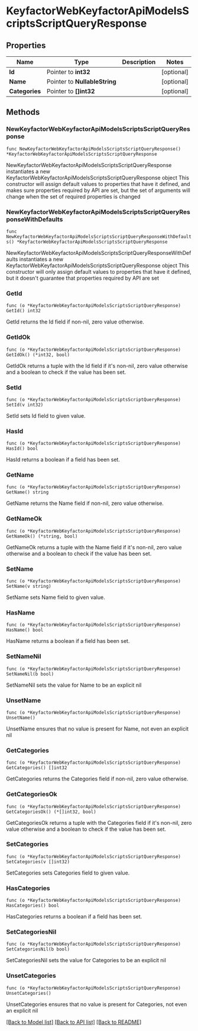 # KeyfactorWebKeyfactorApiModelsScriptsScriptQueryResponse

## Properties

Name | Type | Description | Notes
------------ | ------------- | ------------- | -------------
**Id** | Pointer to **int32** |  | [optional] 
**Name** | Pointer to **NullableString** |  | [optional] 
**Categories** | Pointer to **[]int32** |  | [optional] 

## Methods

### NewKeyfactorWebKeyfactorApiModelsScriptsScriptQueryResponse

`func NewKeyfactorWebKeyfactorApiModelsScriptsScriptQueryResponse() *KeyfactorWebKeyfactorApiModelsScriptsScriptQueryResponse`

NewKeyfactorWebKeyfactorApiModelsScriptsScriptQueryResponse instantiates a new KeyfactorWebKeyfactorApiModelsScriptsScriptQueryResponse object
This constructor will assign default values to properties that have it defined,
and makes sure properties required by API are set, but the set of arguments
will change when the set of required properties is changed

### NewKeyfactorWebKeyfactorApiModelsScriptsScriptQueryResponseWithDefaults

`func NewKeyfactorWebKeyfactorApiModelsScriptsScriptQueryResponseWithDefaults() *KeyfactorWebKeyfactorApiModelsScriptsScriptQueryResponse`

NewKeyfactorWebKeyfactorApiModelsScriptsScriptQueryResponseWithDefaults instantiates a new KeyfactorWebKeyfactorApiModelsScriptsScriptQueryResponse object
This constructor will only assign default values to properties that have it defined,
but it doesn't guarantee that properties required by API are set

### GetId

`func (o *KeyfactorWebKeyfactorApiModelsScriptsScriptQueryResponse) GetId() int32`

GetId returns the Id field if non-nil, zero value otherwise.

### GetIdOk

`func (o *KeyfactorWebKeyfactorApiModelsScriptsScriptQueryResponse) GetIdOk() (*int32, bool)`

GetIdOk returns a tuple with the Id field if it's non-nil, zero value otherwise
and a boolean to check if the value has been set.

### SetId

`func (o *KeyfactorWebKeyfactorApiModelsScriptsScriptQueryResponse) SetId(v int32)`

SetId sets Id field to given value.

### HasId

`func (o *KeyfactorWebKeyfactorApiModelsScriptsScriptQueryResponse) HasId() bool`

HasId returns a boolean if a field has been set.

### GetName

`func (o *KeyfactorWebKeyfactorApiModelsScriptsScriptQueryResponse) GetName() string`

GetName returns the Name field if non-nil, zero value otherwise.

### GetNameOk

`func (o *KeyfactorWebKeyfactorApiModelsScriptsScriptQueryResponse) GetNameOk() (*string, bool)`

GetNameOk returns a tuple with the Name field if it's non-nil, zero value otherwise
and a boolean to check if the value has been set.

### SetName

`func (o *KeyfactorWebKeyfactorApiModelsScriptsScriptQueryResponse) SetName(v string)`

SetName sets Name field to given value.

### HasName

`func (o *KeyfactorWebKeyfactorApiModelsScriptsScriptQueryResponse) HasName() bool`

HasName returns a boolean if a field has been set.

### SetNameNil

`func (o *KeyfactorWebKeyfactorApiModelsScriptsScriptQueryResponse) SetNameNil(b bool)`

 SetNameNil sets the value for Name to be an explicit nil

### UnsetName
`func (o *KeyfactorWebKeyfactorApiModelsScriptsScriptQueryResponse) UnsetName()`

UnsetName ensures that no value is present for Name, not even an explicit nil
### GetCategories

`func (o *KeyfactorWebKeyfactorApiModelsScriptsScriptQueryResponse) GetCategories() []int32`

GetCategories returns the Categories field if non-nil, zero value otherwise.

### GetCategoriesOk

`func (o *KeyfactorWebKeyfactorApiModelsScriptsScriptQueryResponse) GetCategoriesOk() (*[]int32, bool)`

GetCategoriesOk returns a tuple with the Categories field if it's non-nil, zero value otherwise
and a boolean to check if the value has been set.

### SetCategories

`func (o *KeyfactorWebKeyfactorApiModelsScriptsScriptQueryResponse) SetCategories(v []int32)`

SetCategories sets Categories field to given value.

### HasCategories

`func (o *KeyfactorWebKeyfactorApiModelsScriptsScriptQueryResponse) HasCategories() bool`

HasCategories returns a boolean if a field has been set.

### SetCategoriesNil

`func (o *KeyfactorWebKeyfactorApiModelsScriptsScriptQueryResponse) SetCategoriesNil(b bool)`

 SetCategoriesNil sets the value for Categories to be an explicit nil

### UnsetCategories
`func (o *KeyfactorWebKeyfactorApiModelsScriptsScriptQueryResponse) UnsetCategories()`

UnsetCategories ensures that no value is present for Categories, not even an explicit nil

[[Back to Model list]](../README.md#documentation-for-models) [[Back to API list]](../README.md#documentation-for-api-endpoints) [[Back to README]](../README.md)


